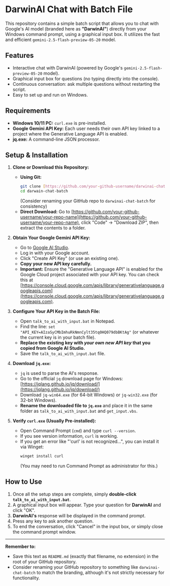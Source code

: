 # DarwinAI Chat with Batch File

This repository contains a simple batch script that allows you to chat with Google's AI model (branded here as **"DarwinAI"**) directly from your Windows command prompt, using a graphical input box. It utilizes the fast and efficient `gemini-2.5-flash-preview-05-20` model.

## Features

* Interactive chat with DarwinAI (powered by Google's `gemini-2.5-flash-preview-05-20` model).
* Graphical input box for questions (no typing directly into the console).
* Continuous conversation: ask multiple questions without restarting the script.
* Easy to set up and run on Windows.

## Requirements

* **Windows 10/11 PC:** `curl.exe` is pre-installed.
* **Google Gemini API Key:** Each user needs their own API key linked to a project where the Generative Language API is enabled.
* **jq.exe:** A command-line JSON processor.

## Setup & Installation

1.  **Clone or Download this Repository:**
    * **Using Git:**
        ```bash
        git clone [https://github.com/your-github-username/darwinai-chat-batch.git](https://github.com/your-github-username/darwinai-chat-batch.git)
        cd darwain-chat-batch
        ```
        (Consider renaming your GitHub repo to `darwinai-chat-batch` for consistency)
    * **Direct Download:** Go to [https://github.com/your-github-username/your-repo-name](https://github.com/your-github-username/your-repo-name), click "Code" -> "Download ZIP", then extract the contents to a folder.

2.  **Obtain Your Google Gemini API Key:**
    * Go to [Google AI Studio](https://aistudio.google.com/app/apikey).
    * Log in with your Google account.
    * Click "Create API Key" (or use an existing one).
    * **Copy your new API key carefully.**
    * **Important:** Ensure the "Generative Language API" is enabled for the Google Cloud project associated with your API key. You can check this at [https://console.cloud.google.com/apis/library/generativelanguage.googleapis.com](https://console.cloud.google.com/apis/library/generativelanguage.googleapis.com).

3.  **Configure Your API Key in the Batch File:**
    * Open `talk_to_ai_with_input.bat` in Notepad.
    * Find the line: `set "API_KEY=AIzaSyCMbImhuRkNmnCylt35tq0HQ079dbBKtAg"`
        (or whatever the current key is in your batch file).
    * **Replace the existing key with *your own new API key* that you copied from Google AI Studio.**
    * Save the `talk_to_ai_with_input.bat` file.

4.  **Download `jq.exe`:**
    * `jq` is used to parse the AI's response.
    * Go to the official `jq` download page for Windows: [https://jqlang.github.io/jq/download/](https://jqlang.github.io/jq/download/)
    * Download `jq-win64.exe` (for 64-bit Windows) or `jq-win32.exe` (for 32-bit Windows).
    * **Rename the downloaded file to `jq.exe`** and place it in the same folder as `talk_to_ai_with_input.bat` and `get_input.vbs`.

5.  **Verify `curl.exe` (Usually Pre-installed):**
    * Open Command Prompt (`cmd`) and type `curl --version`.
    * If you see version information, `curl` is working.
    * If you get an error like "'curl' is not recognized...", you can install it via Winget:
        ```bash
        winget install curl
        ```
        (You may need to run Command Prompt as administrator for this.)

## How to Use

1.  Once all the setup steps are complete, simply **double-click `talk_to_ai_with_input.bat`**.
2.  A graphical input box will appear. Type your question for **DarwinAI** and click "OK".
3.  **DarwinAI's** response will be displayed in the command prompt.
4.  Press any key to ask another question.
5.  To end the conversation, click "Cancel" in the input box, or simply close the command prompt window.

---

**Remember to:**

* Save this text as `README.md` (exactly that filename, no extension) in the root of your GitHub repository.
* Consider renaming your GitHub repository to something like `darwinai-chat-batch` to match the branding, although it's not strictly necessary for functionality.
